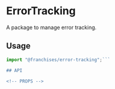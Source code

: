 # ErrorTracking

A package to manage error tracking.

<!-- STORY -->

## Usage

````typescript
import "@franchises/error-tracking";```

## API

<!-- PROPS -->
````

